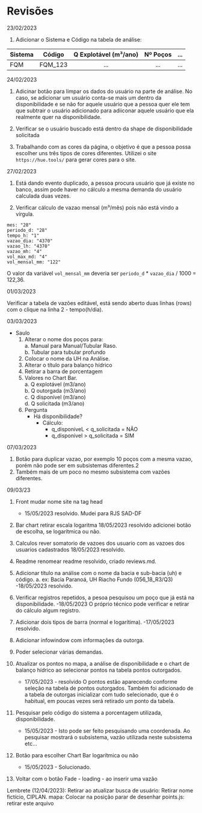 # Revisões

23/02/2023 <br>
1. Adicionar o Sistema e Código na tabela de análise: 

| Sistema| Código | Q Explotável (m³/ano) | Nº Poços | ... |
|:---|:---:|:---:|:---:|---: 
| FQM     | FQM_123 |...       |...       | ...|

24/02/2023 <br>
1. Adicinar botão para limpar os dados do usuário na parte de análise. No caso, se adicionar um usuário conta-se mais um dentro da disponibilidade e se não for aquele usuário que a pessoa quer ele tem que subtrair o usuário adicionado para adiiconar aquele usuário que ela realmente quer na disponibilidade.

2. Verificar se o usuário buscado está dentro da shape de disponibilidade solicitada

3. Trabalhando com as cores da página, o objetivo é que a pessoa possa escolher uns três tipos de cores diferentes.
Utilizei o site `https://hue.tools/` para gerar cores para o site.

27/02/2023
1. Está dando evento duplicado, a pessoa procura usuário que já existe no banco, assim pode haver no cálculo a mesma demanda do usuário calculada duas vezes.

2. Verificar cálculo de vazao mensal (m³/mês) pois não está vindo a vírgula.

```
mes: "28"
periodo_d: "28"
tempo_h: "1"
vazao_dia: "4370"
vazao_lh: "4370"
vazao_mh: "4"
vol_max_md: "4"
vol_mensal_mm: "122"

```
O valor da variável `vol_mensal_mm` deveria ser `periodo_d` * `vazao_dia` / 1000 = 122,36.


01/03/2023

Verificar a tabela de vazões editável, está sendo aberto duas linhas (rows) com o clique na linha 2 - tempo(h/dia).

03/03/2023
 * Saulo <br>
    1. Alterar o nome dos poços para:<br>
        a. Manual para Manual/Tubular Raso. <br>
        b. Tubular para tubular profundo
    2. Colocar o nome da UH na Análise.
    3. Alterar o título para balanço hídrico
    4. Retirar a barra de porcentagem
    5. Valores no Chart Bar.<br>
        a. Q explotável (m3/ano)<br>
        b. Q outorgada (m3/ano)<br>
        c. Q disponível (m3/ano)<br>
        d. Q solicitada (m3/ano)<br>
    6. Pergunta
        * Há disponibilidade? <br>
            - Cálculo: 
                * q_disponiveL < q_solicitada = NÃO
                * q_disponivel > q_solicitada = SIM

07/03/2023

1. Botão para duplicar vazao, por exemplo 10 poços com a mesma vazao, porém não pode ser em subsistemas diferentes.2
2. Também mais de um poco no mesmo subsistema com vazões diferentes.

09/03/23

1. Front 
    mudar nome site na tag head
    - 15/05/2023 resolvido.
    Mudei para RJS SAD-DF

2. Bar chart 
    retirar escala logaritma
    18/05/2023 resolvido
        adicionei botão de escolha, se logarítmica ou não.

3. Calculos
    rever somatorio de vazoes dos usuario com as vazoes dos usuarios cadastrados
    18/05/2023 resolvido.

4. Readme 
    renomear readme
        resolvido, criado reviews.md.

5. Adicionar título na análise com o nome da bacia e sub-bacia (uh) e código.
    a. ex: Bacia  Paranoá, UH Riacho Fundo (056_18_R3/Q3)
    -18/05/2023 resolvido.

6. Verificar registros repetidos, a pesoa pesquisou um poço que já está na disponibilidade.
    -18/05/2023
        O próprio técnico pode verificar e retirar do cálculo algum registro.
7.  Adicionar dois tipos de barra (normal e logarítima).
    -17/05/2023 resolvido.

8. Adicionar infowindow com informações da outorga.

9. Poder selecionar várias demandas.

10. Atualizar os pontos no mapa, a análise de disponibilidade e o chart de balanço hídrico ao selecionar pontos na tabela pontos outorgados.
    - 17/05/2023 - resolvido
    O pontos estão aparecendo conforme seleção na tabela de pontos outorgados. Também foi adicionado de a tabela de outorgas inicializar com tudo selecionado, que é o habitual, em poucas vezes será retirado um ponto da tabela.

11. Pesquisar pelo código do sistema a porcentagem utilizada, disponibilidade.
    - 15/05/2023 - Isto pode ser feito pesquisando uma coordenada. Ao pesquisar mostrará o subsistema, vazão utilizada neste subsistema etc...
   
12. Botão para escolher Chart Bar logarítmica ou não
    - 15/05/2023 - Solucionado.

13. Voltar com o botão Fade - loading - ao inserir uma vazão


Lembrete (12/04/2023): 
    Retirar ao atualizar
        busca de usuário: Retirar nome fictício, CIPLAN.
        mapa: Colocar na posição parar de desenhar
        points.js: retirar este arquivo